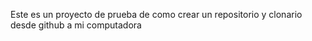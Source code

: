 Este es un proyecto de prueba de como crear un repositorio y clonario desde github a mi computadora
